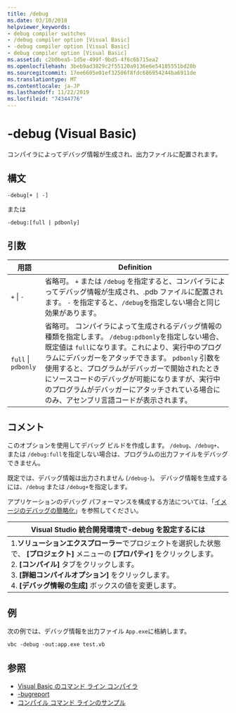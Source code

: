 ```yaml
---
title: /debug
ms.date: 03/10/2018
helpviewer_keywords:
- debug compiler switches
- /debug compiler option [Visual Basic]
- -debug compiler option [Visual Basic]
- debug compiler option [Visual Basic]
ms.assetid: c2b0bea5-1d5e-499f-9bd5-4f6c6b715ea2
ms.openlocfilehash: 3beb9ad3829c2f55120a9136e6e54185551bd20b
ms.sourcegitcommit: 17ee6605e01ef32506f8fdc686954244ba6911de
ms.translationtype: MT
ms.contentlocale: ja-JP
ms.lasthandoff: 11/22/2019
ms.locfileid: "74344776"
---
```

# <a name="-debug-visual-basic"></a>-debug (Visual Basic)

コンパイラによってデバッグ情報が生成され、出力ファイルに配置されます。

## <a name="syntax"></a>構文

```console
-debug[+ | -]
```

または

```console
-debug:[full | pdbonly]
```

## <a name="arguments"></a>引数

|用語|Definition|
|---|---|
|`+` &#124; `-`|省略可。 `+` または `/debug` を指定すると、コンパイラによってデバッグ情報が生成され、.pdb ファイルに配置されます。 `-` を指定すると、`/debug`を指定しない場合と同じ効果があります。|
|`full` &#124; `pdbonly`|省略可。 コンパイラによって生成されるデバッグ情報の種類を指定します。 `/debug:pdbonly`を指定しない場合、既定値は `full`になります。これにより、実行中のプログラムにデバッガーをアタッチできます。 `pdbonly` 引数を使用すると、プログラムがデバッガーで開始されたときにソースコードのデバッグが可能になりますが、実行中のプログラムがデバッガーにアタッチされている場合にのみ、アセンブリ言語コードが表示されます。|

## <a name="remarks"></a>コメント

このオプションを使用してデバッグ ビルドを作成します。 `/debug`、`/debug+`、または `/debug:full`を指定しない場合は、プログラムの出力ファイルをデバッグできません。

既定では、デバッグ情報は出力されません (`/debug-`)。 デバッグ情報を生成するには、`/debug` または `/debug+`を指定します。

アプリケーションのデバッグ パフォーマンスを構成する方法については、「[イメージのデバッグの簡略化](../../../framework/debug-trace-profile/making-an-image-easier-to-debug.md)」を参照してください。

|Visual Studio 統合開発環境で-debug を設定するには|
|---|
|1.**ソリューションエクスプローラー**でプロジェクトを選択した状態で、 **[プロジェクト]** メニューの **[プロパティ]** をクリックします。 <br />2. **[コンパイル]** タブをクリックします。<br />3. **[詳細コンパイルオプション]** をクリックします。<br />4. **[デバッグ情報の生成]** ボックスの値を変更します。|

## <a name="example"></a>例

次の例では、デバッグ情報を出力ファイル `App.exe`に格納します。

```console
vbc -debug -out:app.exe test.vb
```

## <a name="see-also"></a>参照

- [Visual Basic のコマンド ライン コンパイラ](../../../visual-basic/reference/command-line-compiler/index.md)
- [-bugreport](../../../visual-basic/reference/command-line-compiler/bugreport.md)
- [コンパイル コマンド ラインのサンプル](../../../visual-basic/reference/command-line-compiler/sample-compilation-command-lines.md)
